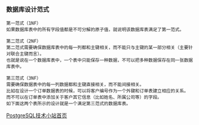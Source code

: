 ### 数据库设计范式

```
第一范式（1NF）
如果数据库表中的所有字段值都是不可分解的原子值，就说明该数据库表满足了第一范式。

第二范式（2NF）
第二范式需要确保数据库表中的每一列都和主键相关，而不能只与主键的某一部分相关（主要针对联合主键而言）。
也就是说在一个数据库表中，一个表中只能保存一种数据，不可以把多种数据保存在同一张数据库表中。

第三范式（3NF）
需要确保数据表中的每一列数据都和主键直接相关，而不能间接相关。
比如在设计一个订单数据表的时候，可以将客户编号作为一个外键和订单表建立相应的关系。
而不可以在订单表中添加关于客户其它信息（比如姓名、所属公司等）的字段。
如下面这两个表所示的设计就是一个满足第三范式的数据库表。
```
[PostgreSQL技术小站首页](https://github.com/cuipengdba/pger/blob/main/README.md)
